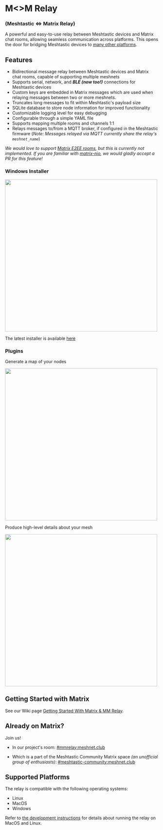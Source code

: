 # M<>M Relay

### (Meshtastic <=> Matrix Relay)

A powerful and easy-to-use relay between Meshtastic devices and Matrix chat rooms, allowing seamless communication across platforms. This opens the door for bridging Meshtastic devices to [many other platforms](https://matrix.org/bridges/).

## Features

- Bidirectional message relay between Meshtastic devices and Matrix chat rooms, capable of supporting multiple meshnets
- Supports serial, network, and ***BLE (now too!)*** connections for Meshtastic devices
- Custom keys are embedded in Matrix messages which are used when relaying messages between two or more meshnets.
- Truncates long messages to fit within Meshtastic's payload size
- SQLite database to store node information for improved functionality
- Customizable logging level for easy debugging
- Configurable through a simple YAML file
- Supports mapping multiple rooms and channels 1:1
- Relays messages to/from a MQTT broker, if configured in the Meshtastic firmware (*Note: Messages relayed via MQTT currently share the relay's `meshnet_name`*)


*We would love to support [Matrix E2EE rooms](https://github.com/geoffwhittington/meshtastic-matrix-relay/issues/33), but this is currently not implemented. If you are familiar with [matrix-nio](https://github.com/poljar/matrix-nio/), we would gladly accept a PR for this feature!*

  

### Windows Installer

<img  src="https://user-images.githubusercontent.com/1770544/235249050-8c79107a-50cc-4803-b989-39e58100342d.png"  width="500"/>  

The latest installer is available [here](https://github.com/geoffwhittington/meshtastic-matrix-relay/releases)

### Plugins

Generate a map of your nodes

<img  src="https://user-images.githubusercontent.com/1770544/235247915-47750b4f-d505-4792-a458-54a5f24c1523.png"  width="500"/>

Produce high-level details about your mesh

<img  src="https://user-images.githubusercontent.com/1770544/235245873-1ddc773b-a4cd-4c67-b0a5-b55a29504b73.png"  width="500"/>

## Getting Started with Matrix

See our Wiki page [Getting Started With Matrix & MM Relay](https://github.com/geoffwhittington/meshtastic-matrix-relay/wiki/Getting-Started-With-Matrix-&-MM-Relay).

## Already on Matrix?

Join us!

- In our project's room: 
  [#mmrelay:meshnet.club](https://matrix.to/#/#mmrelay:meshnet.club)

- Which is a part of the Meshtastic Community Matrix space *(an unofficial group of enthusiasts)*:
  [#meshtastic-community:meshnet.club](https://matrix.to/#/#meshtastic-community:meshnet.club)  

## Supported Platforms

The relay is compatible with the following operating systems:

- Linux
- MacOS
- Windows

Refer to [the development instructions](DEVELOPMENT.md) for details about running the relay on MacOS and Linux.
